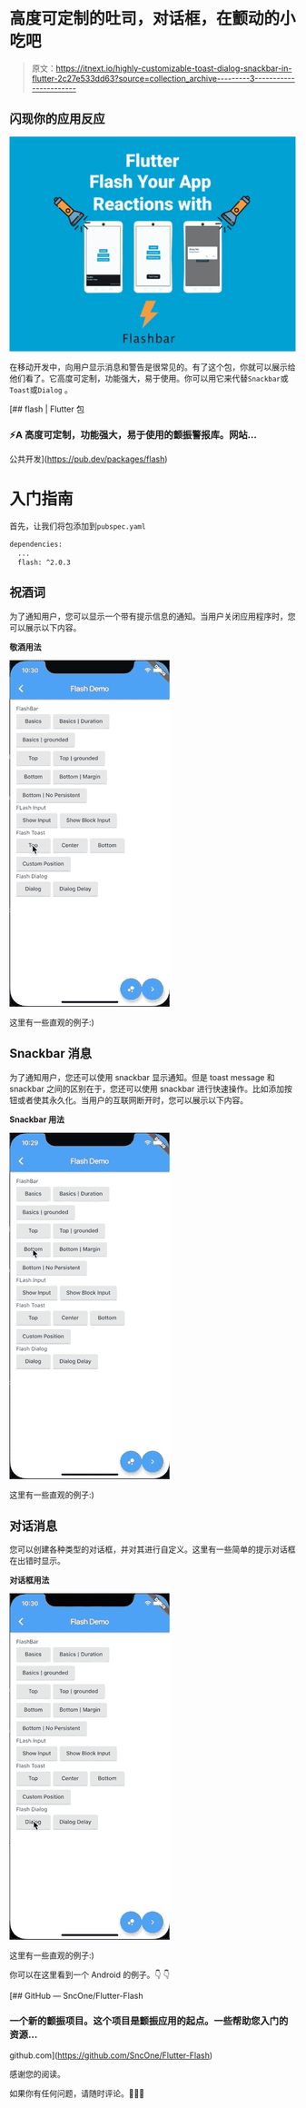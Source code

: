 # 高度可定制的吐司，对话框，在颤动的小吃吧

> 原文：<https://itnext.io/highly-customizable-toast-dialog-snackbar-in-flutter-2c27e533dd63?source=collection_archive---------3----------------------->

## 闪现你的应用反应

![](img/c6bfdb4595573a9d2a109a881f4eacee.png)

在移动开发中，向用户显示消息和警告是很常见的。有了这个包，你就可以展示给他们看了。它高度可定制，功能强大，易于使用。你可以用它来代替`Snackbar`或`Toast`或`Dialog` 。

[](https://pub.dev/packages/flash) [## flash | Flutter 包

### ⚡️A 高度可定制，功能强大，易于使用的颤振警报库。网站…

公共开发](https://pub.dev/packages/flash) 

# 入门指南

首先，让我们将包添加到`pubspec.yaml`

```
dependencies:
  ...
  flash: ^2.0.3
```

## 祝酒词

为了通知用户，您可以显示一个带有提示信息的通知。当用户关闭应用程序时，您可以展示以下内容。

**敬酒用法**

![](img/cf5cc490c6463327b91c5203b685538d.png)

这里有一些直观的例子:)

## Snackbar 消息

为了通知用户，您还可以使用 snackbar 显示通知。但是 toast message 和 snackbar 之间的区别在于，您还可以使用 snackbar 进行快速操作。比如添加按钮或者使其永久化。当用户的互联网断开时，您可以展示以下内容。

**Snackbar 用法**

![](img/e9fc9c869f029a6164aaf980875b1e0f.png)

这里有一些直观的例子:)

## 对话消息

您可以创建各种类型的对话框，并对其进行自定义。这里有一些简单的提示对话框在出错时显示。

**对话框用法**

![](img/50f66d215ed5bbf6527baf35e7abcb96.png)

这里有一些直观的例子:)

你可以在这里看到一个 Android 的例子。👇 👇

[](https://github.com/SncOne/Flutter-Flash) [## GitHub — SncOne/Flutter-Flash

### 一个新的颤振项目。这个项目是颤振应用的起点。一些帮助您入门的资源…

github.com](https://github.com/SncOne/Flutter-Flash) 

感谢您的阅读。

如果你有任何问题，请随时评论。👏👏👏